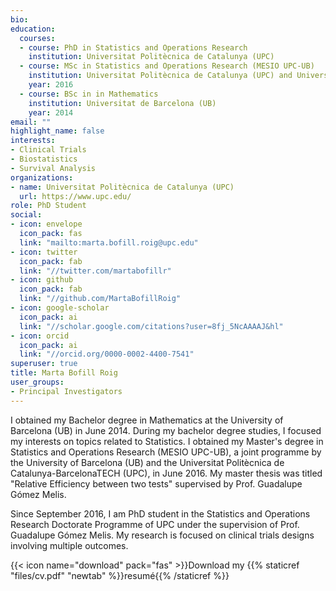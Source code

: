 ```yaml
---
bio:  
education:
  courses:
  - course: PhD in Statistics and Operations Research
    institution: Universitat Politècnica de Catalunya (UPC)
  - course: MSc in Statistics and Operations Research (MESIO UPC-UB)
    institution: Universitat Politècnica de Catalunya (UPC) and Universitat de Barcelona (UB)
    year: 2016
  - course: BSc in in Mathematics
    institution: Universitat de Barcelona (UB)
    year: 2014  
email: ""
highlight_name: false
interests:
- Clinical Trials
- Biostatistics
- Survival Analysis
organizations:
- name: Universitat Politècnica de Catalunya (UPC)
  url: https://www.upc.edu/
role: PhD Student
social:
- icon: envelope
  icon_pack: fas
  link: "mailto:marta.bofill.roig@upc.edu"    
- icon: twitter
  icon_pack: fab
  link: "//twitter.com/martabofillr"
- icon: github
  icon_pack: fab
  link: "//github.com/MartaBofillRoig"
- icon: google-scholar
  icon_pack: ai
  link: "//scholar.google.com/citations?user=8fj_5NcAAAAJ&hl"
- icon: orcid
  icon_pack: ai
  link: "//orcid.org/0000-0002-4400-7541"
superuser: true
title: Marta Bofill Roig
user_groups:
- Principal Investigators
---   
```

I obtained my Bachelor degree in Mathematics at the University of Barcelona (UB) in June 2014. During my bachelor degree studies, I focused my interests on topics related to Statistics. I obtained my Master's degree in Statistics and Operations Research (MESIO UPC-UB), a joint programme by the University of Barcelona (UB) and the Universitat Politècnica de Catalunya-BarcelonaTECH (UPC), in June 2016. My master thesis was titled "Relative Efficiency between two tests" supervised by Prof. Guadalupe Gómez Melis. 

Since September 2016, I am PhD student in the Statistics and Operations Research Doctorate Programme of UPC under the supervision of Prof. Guadalupe Gómez Melis. My research is focused on clinical trials designs involving multiple outcomes.

{{< icon name="download" pack="fas" >}}Download my  {{% staticref "files/cv.pdf" "newtab" %}}resumé{{% /staticref %}}
